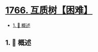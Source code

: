 # [1766. 互质树【困难】](https://github.com/tnotesjs/TNotes.leetcode/tree/main/notes/1766.%20%E4%BA%92%E8%B4%A8%E6%A0%91%E3%80%90%E5%9B%B0%E9%9A%BE%E3%80%91)

<!-- region:toc -->

- [1. 📝 概述](#1--概述)

<!-- endregion:toc -->

## 1. 📝 概述
